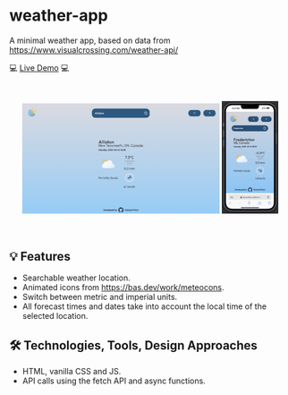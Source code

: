 # weather-app
A minimal weather app, based on data from https://www.visualcrossing.com/weather-api/

💻 [Live Demo](https://daniyxlkhan.github.io/Instant-Weather/) 💻

<br>
<p align="center">
  <img src="https://github.com/daniyxlkhan/weather-app/blob/main/src/assets/ss2.png" width="70%">
  <img src="https://github.com/daniyxlkhan/weather-app/blob/main/src/assets/ss1.png" width="20%">
</p>
<br>

## 💡 Features
- Searchable weather location.
- Animated icons from https://bas.dev/work/meteocons.
- Switch between metric and imperial units.
- All forecast times and dates take into account the local time of the selected location.

## 🛠️ Technologies, Tools, Design Approaches
- HTML, vanilla CSS and JS.
- API calls using the fetch API and async functions.

